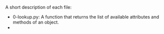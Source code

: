 A short description of each file:
+ 0-lookup.py: A function that returns the list of available attributes and methods of an object.
+
